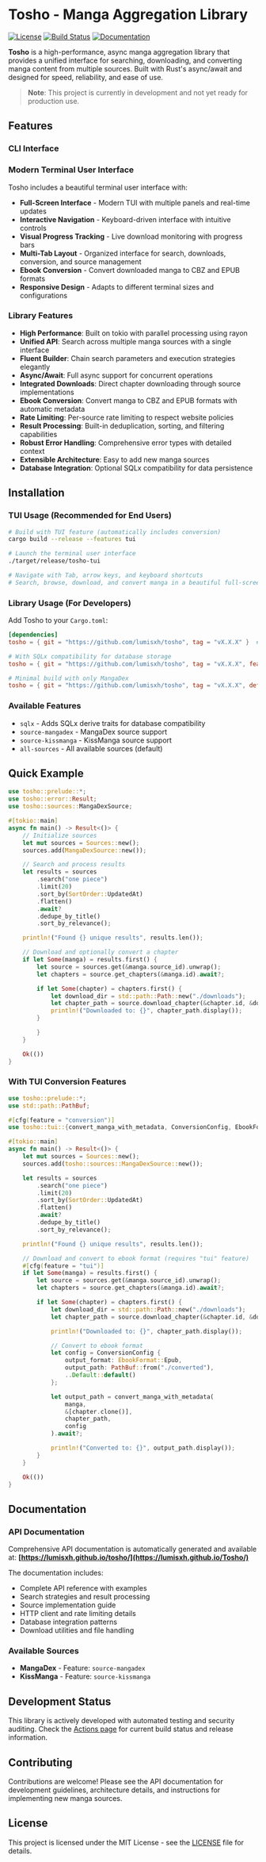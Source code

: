 # Tosho - Manga Aggregation Library

[![License](https://img.shields.io/badge/license-MIT-blue.svg)](LICENSE)
[![Build Status](https://github.com/lumisxh/tosho/workflows/Release%20and%20Documentation/badge.svg)](https://github.com/lumisxh/tosho/actions)
[![Documentation](https://img.shields.io/badge/docs-latest-blue.svg)](https://lumisxh.github.io/tosho/)

**Tosho** is a high-performance, async manga aggregation library that provides a unified interface for searching, downloading, and converting manga content from multiple sources. Built with Rust's async/await and designed for speed, reliability, and ease of use.

> **Note**: This project is currently in development and not yet ready for production use.

## Features

### CLI Interface

### Modern Terminal User Interface

Tosho includes a beautiful terminal user interface with:

- **Full-Screen Interface** - Modern TUI with multiple panels and real-time updates
- **Interactive Navigation** - Keyboard-driven interface with intuitive controls
- **Visual Progress Tracking** - Live download monitoring with progress bars
- **Multi-Tab Layout** - Organized interface for search, downloads, conversion, and source management
- **Ebook Conversion** - Convert downloaded manga to CBZ and EPUB formats
- **Responsive Design** - Adapts to different terminal sizes and configurations

### Library Features

- **High Performance**: Built on tokio with parallel processing using rayon
- **Unified API**: Search across multiple manga sources with a single interface
- **Fluent Builder**: Chain search parameters and execution strategies elegantly
- **Async/Await**: Full async support for concurrent operations
- **Integrated Downloads**: Direct chapter downloading through source implementations
- **Ebook Conversion**: Convert manga to CBZ and EPUB formats with automatic metadata
- **Rate Limiting**: Per-source rate limiting to respect website policies
- **Result Processing**: Built-in deduplication, sorting, and filtering capabilities
- **Robust Error Handling**: Comprehensive error types with detailed context
- **Extensible Architecture**: Easy to add new manga sources
- **Database Integration**: Optional SQLx compatibility for data persistence

## Installation

### TUI Usage (Recommended for End Users)

```bash
# Build with TUI feature (automatically includes conversion)
cargo build --release --features tui

# Launch the terminal user interface
./target/release/tosho-tui

# Navigate with Tab, arrow keys, and keyboard shortcuts
# Search, browse, download, and convert manga in a beautiful full-screen interface
```

### Library Usage (For Developers)

Add Tosho to your `Cargo.toml`:

```toml
[dependencies]
tosho = { git = "https://github.com/lumisxh/tosho", tag = "vX.X.X" }  # Replace `vX.X.X` with the version you want to use

# With SQLx compatibility for database storage
tosho = { git = "https://github.com/lumisxh/tosho", tag = "vX.X.X", features = ["sqlx"] }

# Minimal build with only MangaDex
tosho = { git = "https://github.com/lumisxh/tosho", tag = "vX.X.X", default-features = false, features = ["source-mangadex"] }
```

### Available Features

- `sqlx` - Adds SQLx derive traits for database compatibility
- `source-mangadex` - MangaDex source support
- `source-kissmanga` - KissManga source support
- `all-sources` - All available sources (default)

## Quick Example

```rust
use tosho::prelude::*;
use tosho::error::Result;
use tosho::sources::MangaDexSource;

#[tokio::main]
async fn main() -> Result<()> {
    // Initialize sources
    let mut sources = Sources::new();
    sources.add(MangaDexSource::new());

    // Search and process results
    let results = sources
        .search("one piece")
        .limit(20)
        .sort_by(SortOrder::UpdatedAt)
        .flatten()
        .await?
        .dedupe_by_title()
        .sort_by_relevance();

    println!("Found {} unique results", results.len());

    // Download and optionally convert a chapter
    if let Some(manga) = results.first() {
        let source = sources.get(&manga.source_id).unwrap();
        let chapters = source.get_chapters(&manga.id).await?;

        if let Some(chapter) = chapters.first() {
            let download_dir = std::path::Path::new("./downloads");
            let chapter_path = source.download_chapter(&chapter.id, &download_dir).await?;
            println!("Downloaded to: {}", chapter_path.display());
        }

        }
    }

    Ok(())
}
```

### With TUI Conversion Features

```rust
use tosho::prelude::*;
use std::path::PathBuf;

#[cfg(feature = "conversion")]
use tosho::tui::{convert_manga_with_metadata, ConversionConfig, EbookFormat};

#[tokio::main]
async fn main() -> Result<()> {
    let mut sources = Sources::new();
    sources.add(tosho::sources::MangaDexSource::new());

    let results = sources
        .search("one piece")
        .limit(20)
        .sort_by(SortOrder::UpdatedAt)
        .flatten()
        .await?
        .dedupe_by_title()
        .sort_by_relevance();

    println!("Found {} unique results", results.len());

    // Download and convert to ebook format (requires "tui" feature)
    #[cfg(feature = "tui")]
    if let Some(manga) = results.first() {
        let source = sources.get(&manga.source_id).unwrap();
        let chapters = source.get_chapters(&manga.id).await?;

        if let Some(chapter) = chapters.first() {
            let download_dir = std::path::Path::new("./downloads");
            let chapter_path = source.download_chapter(&chapter.id, &download_dir).await?;

            println!("Downloaded to: {}", chapter_path.display());

            // Convert to ebook format
            let config = ConversionConfig {
                output_format: EbookFormat::Epub,
                output_path: PathBuf::from("./converted"),
                ..Default::default()
            };

            let output_path = convert_manga_with_metadata(
                manga,
                &[chapter.clone()],
                chapter_path,
                config
            ).await?;

            println!("Converted to: {}", output_path.display());
        }
    }

    Ok(())
}
```

## Documentation

### API Documentation

Comprehensive API documentation is automatically generated and available at:
**[https://lumisxh.github.io/tosho/](https://lumisxh.github.io/Tosho/)**

The documentation includes:

- Complete API reference with examples
- Search strategies and result processing
- Source implementation guide
- HTTP client and rate limiting details
- Database integration patterns
- Download utilities and file handling

### Available Sources

- **MangaDex** - Feature: `source-mangadex`
- **KissManga** - Feature: `source-kissmanga`

## Development Status

This library is actively developed with automated testing and security auditing. Check the [Actions page](https://github.com/lumisxh/tosho/actions) for current build status and release information.

## Contributing

Contributions are welcome! Please see the API documentation for development guidelines, architecture details, and instructions for implementing new manga sources.

## License

This project is licensed under the MIT License - see the [LICENSE](LICENSE) file for details.
